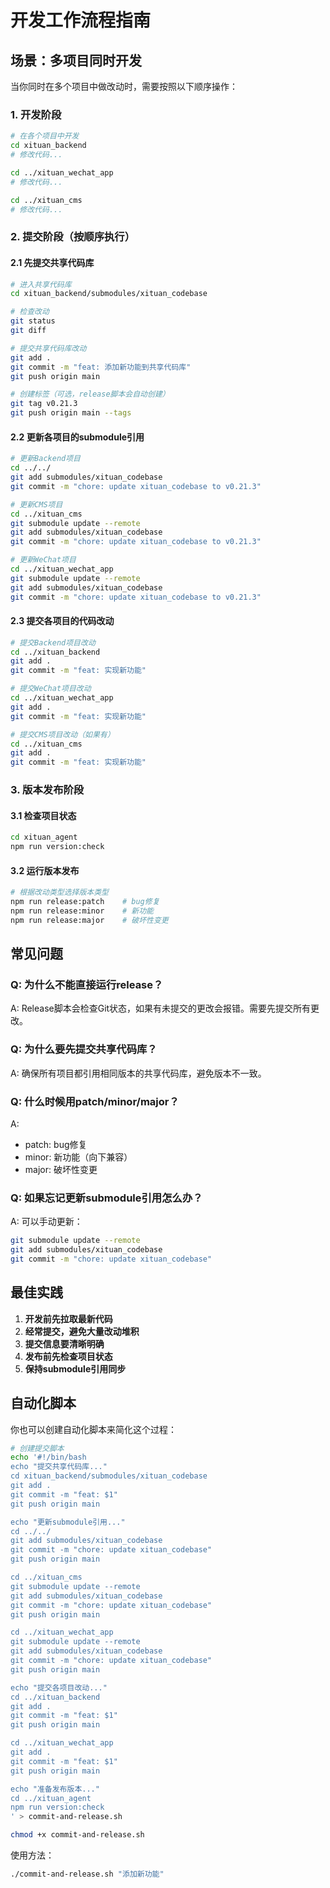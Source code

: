 # 开发工作流程指南

## 场景：多项目同时开发

当你同时在多个项目中做改动时，需要按照以下顺序操作：

### 1. 开发阶段
```bash
# 在各个项目中开发
cd xituan_backend
# 修改代码...

cd ../xituan_wechat_app  
# 修改代码...

cd ../xituan_cms
# 修改代码...
```

### 2. 提交阶段（按顺序执行）

#### 2.1 先提交共享代码库
```bash
# 进入共享代码库
cd xituan_backend/submodules/xituan_codebase

# 检查改动
git status
git diff

# 提交共享代码库改动
git add .
git commit -m "feat: 添加新功能到共享代码库"
git push origin main

# 创建标签（可选，release脚本会自动创建）
git tag v0.21.3
git push origin main --tags
```

#### 2.2 更新各项目的submodule引用
```bash
# 更新Backend项目
cd ../../
git add submodules/xituan_codebase
git commit -m "chore: update xituan_codebase to v0.21.3"

# 更新CMS项目
cd ../xituan_cms
git submodule update --remote
git add submodules/xituan_codebase
git commit -m "chore: update xituan_codebase to v0.21.3"

# 更新WeChat项目
cd ../xituan_wechat_app
git submodule update --remote
git add submodules/xituan_codebase
git commit -m "chore: update xituan_codebase to v0.21.3"
```

#### 2.3 提交各项目的代码改动
```bash
# 提交Backend项目改动
cd ../xituan_backend
git add .
git commit -m "feat: 实现新功能"

# 提交WeChat项目改动
cd ../xituan_wechat_app
git add .
git commit -m "feat: 实现新功能"

# 提交CMS项目改动（如果有）
cd ../xituan_cms
git add .
git commit -m "feat: 实现新功能"
```

### 3. 版本发布阶段

#### 3.1 检查项目状态
```bash
cd xituan_agent
npm run version:check
```

#### 3.2 运行版本发布
```bash
# 根据改动类型选择版本类型
npm run release:patch    # bug修复
npm run release:minor    # 新功能
npm run release:major    # 破坏性变更
```

## 常见问题

### Q: 为什么不能直接运行release？
A: Release脚本会检查Git状态，如果有未提交的更改会报错。需要先提交所有更改。

### Q: 为什么要先提交共享代码库？
A: 确保所有项目都引用相同版本的共享代码库，避免版本不一致。

### Q: 什么时候用patch/minor/major？
A: 
- patch: bug修复
- minor: 新功能（向下兼容）
- major: 破坏性变更

### Q: 如果忘记更新submodule引用怎么办？
A: 可以手动更新：
```bash
git submodule update --remote
git add submodules/xituan_codebase
git commit -m "chore: update xituan_codebase"
```

## 最佳实践

1. **开发前先拉取最新代码**
2. **经常提交，避免大量改动堆积**
3. **提交信息要清晰明确**
4. **发布前先检查项目状态**
5. **保持submodule引用同步**

## 自动化脚本

你也可以创建自动化脚本来简化这个过程：

```bash
# 创建提交脚本
echo '#!/bin/bash
echo "提交共享代码库..."
cd xituan_backend/submodules/xituan_codebase
git add .
git commit -m "feat: $1"
git push origin main

echo "更新submodule引用..."
cd ../../
git add submodules/xituan_codebase
git commit -m "chore: update xituan_codebase"
git push origin main

cd ../xituan_cms
git submodule update --remote
git add submodules/xituan_codebase
git commit -m "chore: update xituan_codebase"
git push origin main

cd ../xituan_wechat_app
git submodule update --remote
git add submodules/xituan_codebase
git commit -m "chore: update xituan_codebase"
git push origin main

echo "提交各项目改动..."
cd ../xituan_backend
git add .
git commit -m "feat: $1"
git push origin main

cd ../xituan_wechat_app
git add .
git commit -m "feat: $1"
git push origin main

echo "准备发布版本..."
cd ../xituan_agent
npm run version:check
' > commit-and-release.sh

chmod +x commit-and-release.sh
```

使用方法：
```bash
./commit-and-release.sh "添加新功能"
```




